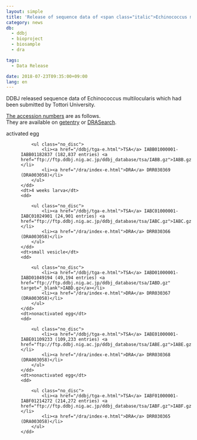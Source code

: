 ```yaml
---
layout: simple
title: 'Release of sequence data of <span class="italic">Echinococcus multilocularis</span>'
category: news
db:
  - ddbj
  - bioproject
  - biosample
  - dra

tags:
  - Data Release

date: 2018-07-23T09:35:00+09:00
lang: en
---
```


<p>DDBJ released sequence data of <span class="italic">Echinococcus multilocularis</span> which had been submitted by Tottori University.</p>

<p><a href="/documents/accessions.html">The accession numbers</a> are as follows.<br>They are available on <a href="http://getentry.ddbj.nig.ac.jp/top-e.html">getentry</a> or <a href="http://ddbj.nig.ac.jp/DRASearch/">DRASearch</a>.</p>

<dl>
    <dt>activated egg</dt>
    <dd>

        <ul class="no_disc">
            <li><a href="/ddbj/tga-e.html">TSA</a> IABB01000001-IABB01182837 (182,837 entries) <a href="ftp://ftp.ddbj.nig.ac.jp/ddbj_database/tsa/IABB.gz">IABB.gz</a></li>
            <li><a href="/dra/index-e.html">DRA</a> DRR030369 (DRA003058)</li>
        </ul>
    </dd>
    <dt>4 weeks larva</dt>
    <dd>

        <ul class="no_disc">
            <li><a href="/ddbj/tga-e.html">TSA</a> IABC01000001-IABC01024901 (24,901 entries) <a href="ftp://ftp.ddbj.nig.ac.jp/ddbj_database/tsa/IABC.gz">IABC.gz</a></li>
            <li><a href="/dra/index-e.html">DRA</a> DRR030366 (DRA003058)</li>
        </ul>
    </dd>
    <dt>small vesicle</dt>
    <dd>

        <ul class="no_disc">
            <li><a href="/ddbj/tga-e.html">TSA</a> IABD01000001-IABD01049194 (49,194 entries) <a href="ftp://ftp.ddbj.nig.ac.jp/ddbj_database/tsa/IABD.gz" target="_blank">IABD.gz</a></li>
            <li><a href="/dra/index-e.html">DRA</a> DRR030367 (DRA003058)</li>
        </ul>
    </dd>
    <dt>nonactivated egg</dt>
    <dd>

        <ul class="no_disc">
            <li><a href="/ddbj/tga-e.html">TSA</a> IABE01000001-IABE01109233 (109,233 entries) <a href="ftp://ftp.ddbj.nig.ac.jp/ddbj_database/tsa/IABE.gz">IABE.gz</a></li>
            <li><a href="/dra/index-e.html">DRA</a> DRR030368 (DRA003058)</li>
        </ul>
    </dd>
    <dt>nonactivated egg</dt>
    <dd>

        <ul class="no_disc">
            <li><a href="/ddbj/tga-e.html">TSA</a> IABF01000001-IABF01214272 (214,272 entries) <a href="ftp://ftp.ddbj.nig.ac.jp/ddbj_database/tsa/IABF.gz">IABF.gz</a></li>
            <li><a href="/dra/index-e.html">DRA</a> DRR030365 (DRA003058)</li>
        </ul>
    </dd>
</dl>
